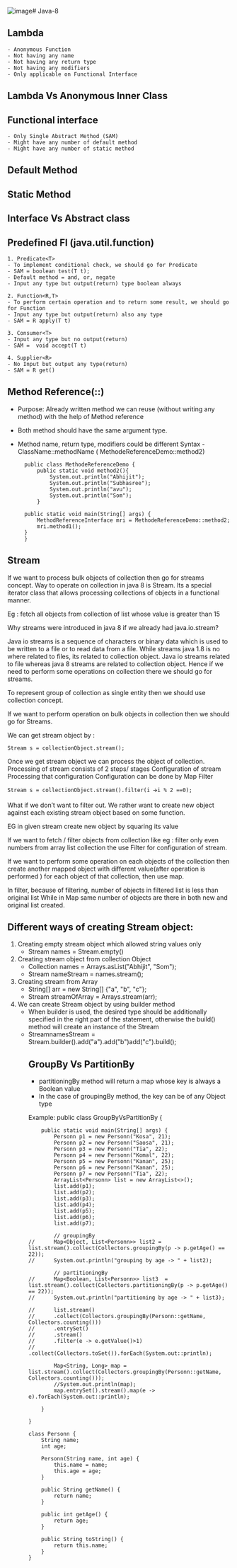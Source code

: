 ![image](https://github.com/abhijitxroy/java-8/assets/161963891/411c4bb0-e215-4bfb-9977-071121ceda7f)# Java-8

Lambda
------------------------------------------

	- Anonymous Function
	- Not having any name
	- Not having any return type
	- Not having any modifiers
	- Only applicable on Functional Interface 
 
Lambda Vs Anonymous Inner Class
------------------------------------------


Functional interface
------------------------------------------
	- Only Single Abstract Method (SAM)
	- Might have any number of default method
	- Might have any number of static method

Default Method
------------------------------------------


Static Method
------------------------------------------


Interface Vs Abstract class
------------------------------------------


Predefined FI (java.util.function)
------------------------------------------


	1. Predicate<T>
	- To implement conditional check, we should go for Predicate
	- SAM = boolean test(T t);
	- Default method = and, or, negate
	- Input any type but output(return) type boolean always
	
	2. Function<R,T>
	- To perform certain operation and to return some result, we should go for Function 
	- Input any type but output(return) also any type
	- SAM = R apply(T t)
	
	3. Consumer<T>
	- Input any type but no output(return)
	- SAM =  void accept(T t)
	
	4. Supplier<R>
	- No Input but output any type(return)
	- SAM = R get()

 
Method Reference(::)
------------------------------------------

- Purpose: Already written method we can reuse (without writing any method) with the help of Method reference
- Both method should have the same argument type.
- Method name, return type, modifiers could be different
 Syntax - ClassName::methodName ( MethodeReferenceDemo::method2)
	
		public class MethodeReferenceDemo {
		    public static void method2(){
		        System.out.println("Abhijit");
		        System.out.println("Subhasree");
		        System.out.println("avu");
		        System.out.println("Som");
		    }
	    
	    public static void main(String[] args) {
	        MethodReferenceInterface mri = MethodeReferenceDemo::method2;
	        mri.method1();
	    }
		}


Stream
------------------------------------------

If we want to process bulk objects of collection then go for streams concept.
Way to operate on collection in java 8 is Stream.
Its a special iterator class that allows processing collections of objects in a functional manner.
 
Eg : fetch all objects from collection of list whose value is greater than 15
 
Why streams were introduced in java 8 if we already had java.io.stream?
 
Java io streams is a sequence of characters or binary data which is used to be written to a file or to read data from a file.
While streams java 1.8 is no where related to files, its related to collection object.
Java io streams related to file whereas java 8 streams are related to collection object.
Hence if we need to perform some operations on collection there we should go for streams.
 
To represent group of collection as single entity then we should use collection concept.
 
If we want to perform operation on bulk objects in collection then we should go for Streams.
 
We can get stream object by :
 
	Stream s = collectionObject.stream();
Once we get stream object we can process the object of collection.
Processing of stream consists of 2 steps/ stages
Configuration of stream
Processing that configuration
Configuration can be done by 
Map 
Filter
 
	Stream s = collectionObject.stream().filter(i 🡪i % 2 ==0);
 
What if we don’t want to filter out.
We rather want to create new object against each existing stream object based on some function.
 
EG in given stream create new object by squaring  its value
 
If we want to fetch / filter objects from collection like eg : filter only even numbers from array list collection the use Filter for configuration of stream.
 
 If we want to perform some operation on each objects of the collection then create another mapped object with different value(after operation is performed ) for each object of that collection, then use map.
 
In filter, because of filtering, number of objects in filtered list is less than original list While in Map  same number of objects are there in both new and original list created.


Different ways of creating Stream object:
------------------------------------------
1. Creating empty stream object which allowed string values only
	- Stream<String> names = Stream.empty()
2. Creating stream object from collection Object
	- Collection<String> names = Arrays.asList("Abhijit", "Som");
	- Stream nameStream = names.stream();
3. Creating stream from Array
	- String[] arr = new String[] {"a", "b", "c"};
	- Stream<String> streamOfArray = Arrays.stream(arr);
4. We can create Stream object by using builder method
	- When builder is used, the desired type should be additionally specified in the right part of the statement, 
	otherwise the build() method will create an instance of the Stream<Object>
	- Stream<String>namesStream = Stream.<String>builder().add("a").add("b")add("c").build();

GroupBy Vs PartitionBy
------------------------------------------
- partitioningBy method will return a map whose key is always a Boolean value
- In the case of groupingBy method, the key can be of any Object type

Example:
	public class GroupByVsPartitionBy {
	
		public static void main(String[] args) {
			Personn p1 = new Personn("Kosa", 21);
			Personn p2 = new Personn("Saosa", 21);
			Personn p3 = new Personn("Tia", 22);
			Personn p4 = new Personn("Komal", 22);
			Personn p5 = new Personn("Kanan", 25);
			Personn p6 = new Personn("Kanan", 25);
			Personn p7 = new Personn("Tia", 22);
			ArrayList<Personn> list = new ArrayList<>();
			list.add(p1);
			list.add(p2);
			list.add(p3);
			list.add(p4);
			list.add(p5);
			list.add(p6);
			list.add(p7);
	
			// groupingBy
	//		Map<Object, List<Personn>> list2 = list.stream().collect(Collectors.groupingBy(p -> p.getAge() == 22));
	//		System.out.println("grouping by age -> " + list2);
	
			// partitioningBy
	//		Map<Boolean, List<Personn>> list3  = list.stream().collect(Collectors.partitioningBy(p -> p.getAge() == 22));
	//		System.out.println("partitioning by age -> " + list3);
			
	//		list.stream()
	//		.collect(Collectors.groupingBy(Personn::getName, Collectors.counting()))
	//		.entrySet()
	//		.stream()
	//		.filter(e -> e.getValue()>1)
	//		.collect(Collectors.toSet()).forEach(System.out::println);
			
			Map<String, Long> map = list.stream().collect(Collectors.groupingBy(Personn::getName, Collectors.counting()));
			//System.out.println(map);
			map.entrySet().stream().map(e -> e).forEach(System.out::println);
	
		}
	
	}
	
	class Personn {
		String name;
		int age;
	
		Personn(String name, int age) {
			this.name = name;
			this.age = age;
		}
	
		public String getName() {
			return name;
		}
	
		public int getAge() {
			return age;
		}
	
		public String toString() {
			return this.name;
		}
	}


